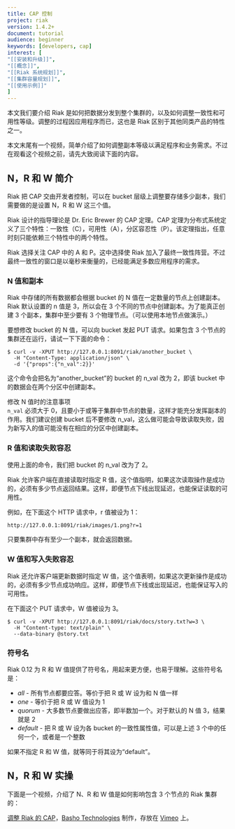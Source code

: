 ```yaml
---
title: CAP 控制
project: riak
version: 1.4.2+
document: tutorial
audience: beginner
keywords: [developers, cap]
interest: [
"[[安装和升级]]",
"[[概念]]",
"[[Riak 系统规划]]",
"[[集群容量规划]]",
"[[使用示例]]"
]
---
```


本文我们要介绍 Riak 是如何把数据分发到整个集群的，以及如何调整一致性和可用性等级。调整的过程因应用程序而已，这也是 Riak 区别于其他同类产品的特性之一。

本文末尾有一个视频，简单介绍了如何调整副本等级以满足程序和业务需求。不过在观看这个视频之前，请先大致阅读下面的内容。

## N，R 和 W 简介

Riak 把 CAP 交由开发者控制，可以在 bucket 层级上调整要存储多少副本，我们需要做的是设置 N，R 和 W 这三个值。

Riak 设计的指导理论是 Dr. Eric Brewer 的 CAP 定理。CAP 定理为分布式系统定义了三个特性：一致性（C），可用性（A），分区容忍性（P）。该定理指出，任意时刻只能依赖三个特性中的两个特性。

Riak 选择关注 CAP 中的 A 和 P。这中选择使 Riak 加入了最终一致性阵营。不过最终一致性的窗口是以毫秒来衡量的，已经能满足多数应用程序的需求。

### N 值和副本

Riak 中存储的所有数据都会根据 bucket 的 N 值在一定数量的节点上创建副本。Riak 默认设置的 n 值是 3，所以会在 3 个不同的节点中创建副本。为了能真正创建 3 个副本，集群中至少要有 3 个物理节点。（可以使用本地节点做演示。）

要想修改 bucket 的 N 值，可以向 bucket 发起 PUT 请求。如果包含 3 个节点的集群还在运行，请试一下下面的命令：

```
$ curl -v -XPUT http://127.0.0.1:8091/riak/another_bucket \
  -H "Content-Type: application/json" \
  -d '{"props":{"n_val":2}}'
```

这个命令会把名为“another_bucket”的 bucket 的 n_val 改为 2，即该 bucket 中的数据会在两个分区中创建副本。

<div class="note">
	<div class="title">修改 N 值时的注意事项</div>
	<code>n_val</code> 必须大于 0，且要小于或等于集群中节点的数量，这样才能充分发挥副本的作用。我们建议创建 bucket 后不要修改 n_val，这么做可能会导致读取失败，因为新写入的值可能没有在相应的分区中创建副本。
</div>

### R 值和读取失败容忍

使用上面的命令，我们把 bucket 的 n_val 改为了 2。

Riak 允许客户端在直接读取时指定 R 值，这个值指明，如果这次读取操作是成功的，必须有多少节点返回结果。这样，即便节点下线出现延迟，也能保证读取的可用性。

例如，在下面这个 HTTP 请求中，r 值被设为 1：

```bash
http://127.0.0.1:8091/riak/images/1.png?r=1
```

只要集群中存有至少一个副本，就会返回数据。

### W 值和写入失败容忍

Riak 还允许客户端更新数据时指定 W 值，这个值表明，如果这次更新操作是成功的，必须有多少节点成功响应。这样，即便节点下线或出现延迟，也能保证写入的可用性。

在下面这个 PUT 请求中，W 值被设为 3。

```
$ curl -v -XPUT http://127.0.0.1:8091/riak/docs/story.txt?w=3 \
  -H "Content-type: text/plain" \
  --data-binary @story.txt
```

### 符号名

Riak 0.12 为 R 和 W 值提供了符号名，用起来更方便，也易于理解。这些符号名是：

* *all* - 所有节点都要应答。等价于把 R 或 W 设为和 N 值一样
* *one* - 等价于把 R 或 W 值设为 1
* *quorum* - 大多数节点要做出应答，即半数加一个。对于默认的 N 值 3，结果就是 2
* *default* - 把 R 或 W 设为各 bucket 的一致性属性值，可以是上述 3 个中的任何一个，或者是一个整数

如果不指定 R 和 W 值，就等同于将其设为“default”。

## N，R 和 W 实操

下面是一个视频，介绍了 N、R 和 W 值是如何影响包含 3 个节点的 Riak 集群的：

<div style="display:none" class="iframe-video" id="http://player.vimeo.com/video/11172656"></div>

<p><a href="http://vimeo.com/11172656">调整 Riak 的 CAP</a>，<a href="http://vimeo.com/bashotech">Basho Technologies</a> 制作，存放在 <a href="http://vimeo.com">Vimeo</a> 上。</p>
